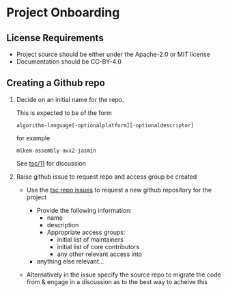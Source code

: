 # Project Onboarding

## License Requirements

- Project source should be either under the Apache-2.0 or MIT license
- Documentation should be CC-BY-4.0

## Creating a Github repo

1. Decide on an initial name for the repo. 

    This is expected to be of the form
    ```
    algorithm-language[-optionalplatform][-optionaldescriptor]
    ```
    for example
    ```
    mlkem-assembly-avx2-jasmin
    ```
    See [tsc/11](https://github.com/pq-code-package/tsc/issues/11) for discussion

2. Raise github issue to request repo and access group be created

    - Use the [tsc repo issues](https://github.com/pq-code-package/tsc/issues) to request a new github repository for the project

        - Provide the following information:
            - name
            - description
            - Appropriate access groups:
                - initial list of maintainers
                - initial list of core contributors
                - any other relevant access into
        - anything else relevant...

    - Alternatively in the issue specify the source repo to migrate the code from & engage in a discussion as to the best way to acheive this
